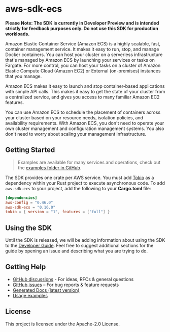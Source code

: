 # aws-sdk-ecs

**Please Note: The SDK is currently in Developer Preview and is intended strictly for
feedback purposes only. Do not use this SDK for production workloads.**

Amazon Elastic Container Service (Amazon ECS) is a highly scalable, fast, container management service. It makes it easy to run, stop, and manage Docker containers. You can host your cluster on a serverless infrastructure that's managed by Amazon ECS by launching your services or tasks on Fargate. For more control, you can host your tasks on a cluster of Amazon Elastic Compute Cloud (Amazon EC2) or External (on-premises) instances that you manage.

Amazon ECS makes it easy to launch and stop container-based applications with simple API calls. This makes it easy to get the state of your cluster from a centralized service, and gives you access to many familiar Amazon EC2 features.

You can use Amazon ECS to schedule the placement of containers across your cluster based on your resource needs, isolation policies, and availability requirements. With Amazon ECS, you don't need to operate your own cluster management and configuration management systems. You also don't need to worry about scaling your management infrastructure.

## Getting Started

> Examples are available for many services and operations, check out the
> [examples folder in GitHub](https://github.com/awslabs/aws-sdk-rust/tree/main/examples).

The SDK provides one crate per AWS service. You must add [Tokio](https://crates.io/crates/tokio)
as a dependency within your Rust project to execute asynchronous code. To add `aws-sdk-ecs` to
your project, add the following to your **Cargo.toml** file:

```toml
[dependencies]
aws-config = "0.46.0"
aws-sdk-ecs = "0.16.0"
tokio = { version = "1", features = ["full"] }
```

## Using the SDK

Until the SDK is released, we will be adding information about using the SDK to the
[Developer Guide](https://docs.aws.amazon.com/sdk-for-rust/latest/dg/welcome.html). Feel free to suggest
additional sections for the guide by opening an issue and describing what you are trying to do.

## Getting Help

* [GitHub discussions](https://github.com/awslabs/aws-sdk-rust/discussions) - For ideas, RFCs & general questions
* [GitHub issues](https://github.com/awslabs/aws-sdk-rust/issues/new/choose) – For bug reports & feature requests
* [Generated Docs (latest version)](https://awslabs.github.io/aws-sdk-rust/)
* [Usage examples](https://github.com/awslabs/aws-sdk-rust/tree/main/examples)

## License

This project is licensed under the Apache-2.0 License.

